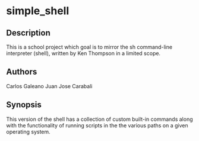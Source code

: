 # simple_shell

## Description
This is a school project which goal is to mirror the sh command-line interpreter (shell), written by Ken Thompson in a limited scope.

## Authors
Carlos Galeano
Juan Jose Carabali

## Synopsis
This version of the shell has a collection of custom built-in commands along with the functionality of running scripts in the the various paths on a given operating system.

